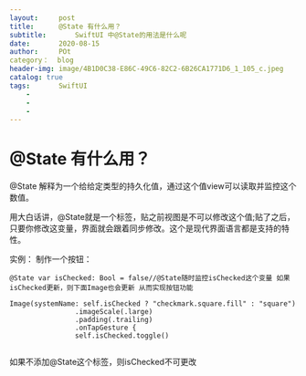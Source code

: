 ```yaml
---  
layout:     post
title:      @State 有什么用？
subtitle:       SwiftUI 中@State的用法是什么呢
date:       2020-08-15
author:     POt
category：  blog
header-img: image/4B1D0C38-E86C-49C6-82C2-6B26CA1771D6_1_105_c.jpeg
catalog: true
tags:       SwiftUI
    -   
    -   
    -   
---
```


# @State 有什么用？
@State 解释为一个给给定类型的持久化值，通过这个值view可以读取并监控这个数值。

用大白话讲，@State就是一个标签，贴之前视图是不可以修改这个值;贴了之后，只要你修改这变量，界面就会跟着同步修改。这个是现代界面语言都是支持的特性。

实例：
制作一个按钮：

```
@State var isChecked: Bool = false//@State随时监控isChecked这个变量 如果isChecked更新，则下面Image也会更新 从而实现按钮功能

Image(systemName: self.isChecked ? "checkmark.square.fill" : "square")
                .imageScale(.large)
                .padding(.trailing)
                .onTapGesture {
                self.isChecked.toggle()
                
```

如果不添加@State这个标签，则isChecked不可更改
